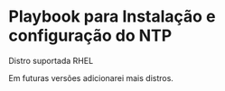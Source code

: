 # Playbook para Instalação e configuração do NTP

Distro suportada RHEL

Em futuras versões adicionarei mais distros.